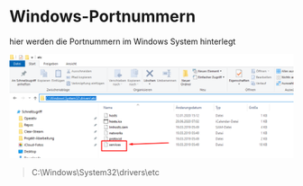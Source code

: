 <h1>Windows-Portnummern</h1>

hier werden die Portnummern im Windows System hinterlegt

![](imgs/2020-06-29-08-40-26.png)

>C:\Windows\System32\drivers\etc